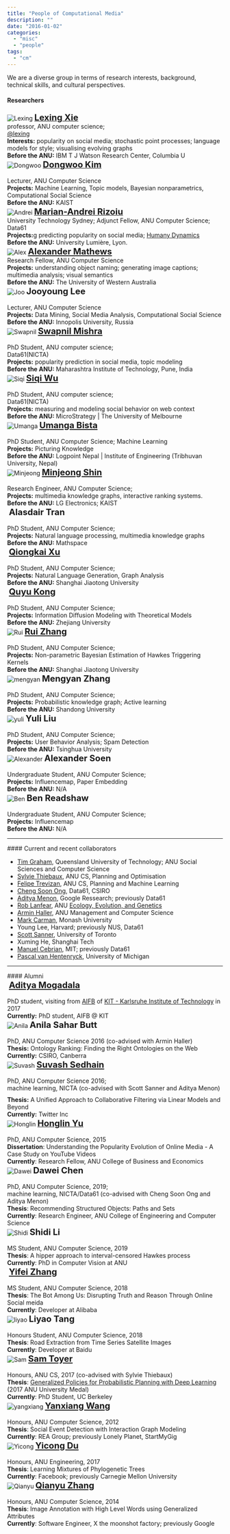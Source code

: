 ```yaml
---
title: "People of Computational Media"
description: ""
date: "2016-01-02"
categories:
  - "misc"
  - "people"
tags:
  - "cm"
---
```


We are a diverse group in terms of research interests, background, technical skills, and cultural perspectives.

<!--more-->

#### Researchers

<!-- first row -->
<div class="row">
    <!-- Lexing Xie -->
    <div class="col-md-3">
        <div class="people-profile">
            <img src='/img/people/lexing2019-100.png' title='Lexing' />
            <a target="_blank" href="http://users.cecs.anu.edu.au/~xlx">
            <big><big> <b>Lexing Xie</b> </big></big></a>
            <br/>
            professor, ANU computer science; <br/>
            <a href=https://twitter.com/lexing>@lexing</a>
        </div>
        <div class="people-info">
            <b>Interests:</b>
            popularity on social media; stochastic point processes;
            language models for style; visualising evolving graphs
            <br>
            <b>Before the ANU:</b> IBM T J Watson Research Center, Columbia U
        </div>
    </div>
    <!-- Dongwoo Kim -->
    <div class="col-md-3">
        <div class="people-profile">
            <img src='/img/people/dongwoo.png' title='Dongwoo' />
            <a target="_blank" href="http://dongwookim-ml.github.io/"> <big><big> <b>Dongwoo Kim</b> </big></big></a> <br/><br/> Lecturer, ANU Computer Science <br/>
        </div>
        <div class="people-info">
            <b>Projects:</b>
                Machine Learning, Topic models, Bayesian nonparametrics, Computational Social Science
            <br>
            <b>Before the ANU:</b> KAIST
        </div>
    </div>
    <!-- Marian-Andrei Rizoiu -->
    <div class="col-md-3">
        <div class="people-profile">
            <img src='/img/people/andrei-100.png' title='Andrei' />
            <a target="_blank" href="http://rizoiu.eu"> <big><big> <b>Marian-Andrei Rizoiu</b> </big></big></a> <br/>University Technology Sydney; Adjunct Fellow, ANU Computer Science; Data61
        </div>
        <div class="people-info">
            <b>Projects:</b>g
                predicting popularity on social media;
                <a target="_blank" href="https://www.nicta.com.au/category/research/optimisation/projects/human-dynamics/">Humany Dynamics</a>
            <br>
            <b>Before the ANU:</b> University Lumière, Lyon.
        </div>
    </div>
    <!-- Alexander Mathews -->
    <div class="col-md-3">
        <div class="people-profile">
            <img src='/img/people/alex-100.png' title='Alex' />
            <big><big> <b><a href="http://users.cecs.anu.edu.au/~u4534172/index.html">Alexander Mathews</a></b> </big></big> <br/> Research Fellow, ANU Computer Science
        </div>
        <div class="people-info">
            <b>Projects:</b>
                understanding object naming; generating image captions;
                multimedia analysis; visual semantics
            <br>
            <b>Before the ANU:</b> The University of Western Australia
        </div>
    </div>
</div>

<!-- second row -->
<div class="row">
   <!-- Jooyoung Lee -->
    <div class="col-md-3">
        <div class="people-profile">
            <img src='/img/people/JooLee.jpg' title='Joo' />
            <big><big> <b>Jooyoung Lee</b> </big></big><br></br> Lecturer, ANU Computer Science  
        </div>
        <div class="people-info">
            <b>Projects:</b>
                Data Mining, Social Media Analysis, Computational Social Science
            <br>
            <b>Before the ANU:</b> Innopolis University, Russia
        </div>
    </div>
    <!-- Swapnil Mishra -->
    <div class="col-md-3">
        <div class="people-profile">
            <img src='/img/people/smishra-100.png' title='Swapnil' />
            <big><big> <b><a href="https://s-mishra.github.io/">Swapnil Mishra</a></b> </big></big> <br/><br/> PhD Student, ANU computer science; <br/> Data61(NICTA)
        </div>
        <div class="people-info">
            <b>Projects:</b>
                popularity prediction in social media, topic modeling
            <br>
            <b>Before the ANU:</b> Maharashtra Institute of Technology, Pune, India
        </div>
    </div>
    <!-- Siqi Wu -->
    <div class="col-md-3">
        <div class="people-profile">
            <img src='/img/people/siqi-100.png' title='Siqi'  />
			<big><big> <b><a href="https://avalanchesiqi.github.io/">Siqi Wu</a></b> </big></big> <br/><br/> PhD Student, ANU computer science; <br/> Data61(NICTA)
        </div>
        <div class="people-info">
            <b>Projects:</b>
                measuring and modeling social behavior on web context
            <br>
            <b>Before the ANU:</b> MicroStrategy | The University of Melbourne
        </div>
    </div>
    <!-- Umanga Bista -->
    <div class="col-md-3">
        <div class="people-profile">
            <img src='/img/people/umanga-100.png' title='Umanga' />
            <big><big> <b><a href=https://twitter.com/bistaumanga>Umanga Bista</a></b> </big></big> <br/><br/> PhD Student, ANU Computer Science;
Machine Learning
        </div>
        <div class="people-info">
            <b>Projects:</b>
                Picturing Knowledge
            <br>
            <b>Before the ANU:</b> Logpoint Nepal | Institute of Engineering (Tribhuvan University, Nepal)
        </div>
    </div>
</div>

<!-- third row -->
<div class="row">
    <!-- Minjeong Shin -->
    <div class="col-md-3">
        <div class="people-profile">
            <img src='/img/people/minjeong.jpg' title='Minjeong' />
            <big><big> <b><a href="https://shinminjeong.github.io/">Minjeong Shin</a></b> </big></big> <br/><br/> Research Engineer, ANU Computer Science;  <br/>
        </div>
        <div class="people-info">
            <b>Projects:</b>
                multimedia knowledge graphs, interactive ranking systems.
            <br>
            <b>Before the ANU:</b> LG Electronics; KAIST
        </div>
    </div>
    <!-- Alasdair Tran -->
    <div class="col-md-3">
        <div class="people-profile">
            <img src='/img/people/alasdair-100.jpg' title='' />
            <big><big> <b>Alasdair Tran</b> </big></big> <br/><br/> PhD Student, ANU Computer Science;
        </div>
        <div class="people-info">
            <b>Projects:</b>
                Natural language processing, multimedia knowledge graphs
            <br>
            <b>Before the ANU:</b> Mathspace
        </div>
    </div>
    <!-- Qiongkai Xu -->
    <div class="col-md-3">
        <div class="people-profile">
            <img src='/img/people/qiongkai-100.jpg' title='' />
            <big><big> <b><a href="http://users.cecs.anu.edu.au/~u5790670/index.html">Qiongkai Xu</a></b> </big></big> <br/><br/> PhD Student, ANU Computer Science;
        </div>
        <div class="people-info">
            <b>Projects:</b>
                Natural Language Generation, Graph Analysis
            <br>
            <b>Before the ANU:</b> Shanghai Jiaotong University
        </div>
    </div>
    <!-- Quyu Kong -->
    <div class="col-md-3">
        <div class="people-profile">
            <img src='/img/people/qykong-100.jpg' title='' />
            <big><big> <b><a href="https://qykong.github.io/">Quyu Kong</a></b> </big></big> <br/><br/> PhD Student, ANU Computer Science;
        </div>
        <div class="people-info">
            <b>Projects:</b>
                Information Diffusion Modeling with Theoretical Models
            <br>
            <b>Before the ANU:</b> Zhejiang University
        </div>
    </div>
</div>

<!-- 5th row -->
<div class="row">
    <!-- Rui Zhang -->
    <div class="col-md-3">
        <div class="people-profile">
            <img src='/img/people/rui-zhang-100.png' title='Rui' />
            <big><big> <a href=https://ruizhang2016.github.io/><b>Rui Zhang</b></a> </big></big> <br/><br/> PhD Student, ANU Computer Science;
        </div>
        <div class="people-info">
            <b>Projects:</b>
                Non-parametric Bayesian Estimation of Hawkes Triggering Kernels
            <br>
            <b>Before the ANU:</b> Shanghai Jiaotong University
        </div>
    </div>
     <!-- Mengyan Zhang -->
    <div class="col-md-3">
        <div class="people-profile">
            <img src='/img/people/mengyan.jpg' title='mengyan' />
            <big><big> <b>Mengyan Zhang</b> </big></big> <br/><br/> PhD Student, ANU Computer Science;
        </div>
        <div class="people-info">
            <b>Projects:</b>
                Probabilistic knowledge graph; Active learning
            <br>
            <b>Before the ANU:</b> Shandong University
        </div>
    </div>
    <!-- Yuli Liu -->
    <div class="col-md-3">
        <div class="people-profile">
            <img src='/img/people/yuli.jpg' title='yuli' />
            <big><big> <b>Yuli Liu</b> </big></big> <br/><br/> PhD Student, ANU Computer Science;
        </div>
        <div class="people-info">
            <b>Projects:</b>
                User Behavior Analysis; Spam Detection
            <br>
            <b>Before the ANU:</b> Tsinghua University
        </div>
    </div>
</div>

<!-- Honours + MS student row -->
<!-- First row -->
<div class="row">
    <!-- Alexander Soen -->
    <div class="col-md-3">
        <div class="people-profile">
            <img src='/img/people/alex-s-100.jpg' title='Alexander' />
            <big><big> <b>Alexander Soen</b> </big></big> <br/><br/> Undergraduate Student, ANU Computer Science;
        </div>
        <div class="people-info">
            <b>Projects:</b>
                Influencemap, Paper Embedding
            <br>
            <b>Before the ANU:</b> N/A
        </div>
    </div>
    <!-- Ben Readshaw -->
    <div class="col-md-3">
        <div class="people-profile">
            <img src='/img/people/ben-readshaw-100.png' title='Ben' />
            <big><big> <b>Ben Readshaw</b> </big></big> <br/><br/> Undergraduate Student, ANU Computer Science;
        </div>
        <div class="people-info">
            <b>Projects:</b>
                Influencemap
            <br>
            <b>Before the ANU:</b> N/A
        </div>
    </div>
</div>

<hr>
#### Current and recent collaborators

* [Tim Graham](https://staff.qut.edu.au/staff/timothy.graham), Queensland University of Technology; ANU Social Sciences and Computer Science
* [Sylvie Thiebaux](http://users.cecs.anu.edu.au/~thiebaux/), ANU CS, Planning and Optimisation
* [Felipe Trevizan](https://felipe.trevizan.org/), ANU CS, Planning and Machine Learning
* [Cheng Soon Ong](http://www.ong-home.my), Data61, CSIRO
* [Aditya Menon](http://users.cecs.anu.edu.au/~akmenon/), Google Ressearch; previously Data61
* [Rob Lanfear](http://www.robertlanfear.com/), ANU [Ecology, Evolution, and Genetics](http://biology.anu.edu.au/research/divisions/evolution-ecology-and-genetics)
* [Armin Haller](http://www.armin-haller.com/), ANU Management and Computer Science
* [Mark Carman](http://users.monash.edu.au/~mcarman/), Monash University
* Young Lee, Harvard; previously NUS, Data61
* [Scott Sanner](http://users.cecs.anu.edu.au/~ssanner), University of Toronto
* Xuming He, Shanghai Tech
* [Manuel Cebrian][manuel], MIT; previously Data61
* [Pascal van Hentenryck](http://pascalvanhentenryck.engin.umich.edu), University of Michigan


<hr>
#### Alumni
<div class="row">
    <!-- Aditya Mogadala -->
    <div class="col-md-3">
        <div class="people-profile">
            <img src='/img/people/rsz_adi.jpg' title='' />
            <big><big> <b><a href="http://mogadala.com/">Aditya Mogadala</a></b> </big></big> <br/><br/> PhD student, visiting from <a href=http://www.aifb.kit.edu/web/Hauptseite/en>AIFB</a> of <a href=http://www.kit.edu/>KIT - Karlsruhe Institute of Technology</a> in 2017
        </div>
        <div class="people-info">
            <b>Currently:</b> PhD student, AIFB @ KIT
        </div>
    </div>
    <!-- Anila Sahar Butt -->
    <div class="col-md-3">
        <div class="people-profile">
            <img src='/img/people/anila-100.png' title='Anila' />
            <big><big> <b>Anila Sahar Butt</b> </big></big> <br/><br/> PhD, ANU Computer Science 2016 (co-advised with Armin Haller)
        </div>
        <div class="people-info">
            <b>Thesis:</b>
                Ontology Ranking: Finding the Right Ontologies on the Web
            <br>
            <b>Currently:</b> CSIRO, Canberra
       </div>
    </div>
    <!-- Suvash Sedhain -->
    <div class="col-md-3">
        <div class="people-profile">
            <img src='/img/people/ssedhain-100.png' title='Suvash' />
            <big><big> <b><a href="http://ssedhain.com">Suvash Sedhain</a></b> </big></big> <br/><br/> PhD, ANU Computer Science 2016;  <br/> machine learning, NICTA (co-advised with Scott Sanner and Aditya Menon)
        </div>
        <div class="people-info" style='margin-top:10px'>
            <b>Thesis:</b>
                A Unified Approach to Collaborative Filtering via Linear Models and Beyond
            <br>
            <b>Currently:</b> Twitter Inc
        </div>
    </div>
    <!-- Honglin Yu -->
    <div class="col-md-3">
        <div class="people-profile">
            <img src='/img/people/honglin-100.png' title='Honglin' />
            <a target="_blank" href="http://yuhonglin.github.io"> <big><big> <b>Honglin Yu</b> </big></big></a> <br/><br/> PhD, ANU Computer Science, 2015
        </div>
        <div class="people-info">
            <b>Dissertation</b>: Understanding the Popularity Evolution of Online Media - A Case Study on YouTube Videos <br />
            <b>Currently</b>: Research Fellow, ANU College of Business and Economics
        </div>
    </div>
</div>
<div class="row">
    <!-- Dawei Chen -->
    <div class="col-md-3">
        <div class="people-profile">
            <img src='/img/people/dawei-100.png' title='Dawei' />
            <big><big> <b>Dawei Chen</b> </big></big> <br/><br/> PhD, ANU Computer Science, 2019;  <br/> machine learning, NICTA/Data61 (co-advised with Cheng Soon Ong and Aditya Menon)
        </div>
        <div class="people-info">
            <b>Thesis</b>: Recommending Structured Objects: Paths and Sets <br/>
            <b>Currently</b>: Research Engineer, ANU College of Engineering and Computer Science
        </div>
    </div>
    <!-- Shidi Li -->
    <div class="col-md-3">
        <div class="people-profile">
            <img src='/img/people/shidi-li-100.png' title='Shidi' />
            <big><big> <b>Shidi Li</b> </big></big> <br/><br/> MS Student, ANU Computer Science, 2019
        </div>
        <div class="people-info">
            <b>Thesis</b>: A hipper approach to interval-censored Hawkes process<br />
            <b>Currently</b>: PhD in Computer Vision at ANU
        </div>
    </div>
    <!-- Yifei Zhang -->
    <div class="col-md-3">
        <div class="people-profile">
            <img src='/img/people/yifei-100.jpg' title='' />
            <big><big> <a target="_blank" href=https://www.linkedin.com/in/yifei-zhang-16a404105/><b>Yifei Zhang</b></a> </big></big> <br/><br/> MS Student, ANU Computer Science, 2018
        </div>
        <div class="people-info">
            <b>Thesis</b>: The Bot Among Us: Disrupting Truth and Reason Through Online Social meida <br />
            <b>Currently</b>: Developer at Alibaba
        </div>
    </div>
    <!-- Liyao Tang -->
    <div class="col-md-3">
        <div class="people-profile">
            <img src='/img/people/Liyao-100.png' title='liyao' />
            <big><big> <b>Liyao Tang</b> </big></big> <br/><br/> Honours Student, ANU Computer Science, 2018
        </div>
        <div class="people-info">
            <b>Thesis</b>: Road Extraction from Time Series Satellite Images <br />
            <b>Currently</b>: Developer at Baidu
        </div>
    </div>
</div>
<div class="row">
    <!-- Sam Toyer -->
    <div class="col-md-3">
        <div class="people-profile">
            <img src='https://www.qxcv.net/files/head-shot-small.png' title='Sam' />
            <big><big> <a href=https://www.qxcv.net/><b>Sam Toyer</b></a> </big></big> <br/><br/> Honours, ANU CS, 2017 (co-advised with Sylvie Thiebaux)
        </div>
        <div class="people-info">
            <b>Thesis</b>: <a href=https://github.com/qxcv/asnets>Generalized Policies for Probabilistic Planning with Deep Learning</a> (2017 ANU University Medal)<br />
            <b>Currently</b>: PhD Student, UC Berkeley
        </div>
    </div>
    <!-- Yanxiang Wang -->
    <div class="col-md-3">
        <div class="people-profile">
            <img src='/img/people/yanxiang.jpg' title='yangxiang' />
            <big><big> <a href=https://www.linkedin.com/in/yanxiangwang><b>Yanxiang Wang</b></a> </big></big> <br/><br/> Honours, ANU Computer Science, 2012
        </div>
        <div class="people-info">
            <b>Thesis</b>: Social Event Detection with Interaction Graph Modeling <br />
            <b>Currently</b>: REA Group; previously Lonely Planet, StartMyGig
        </div>
    </div>
    <!-- Yicong Du -->
    <div class="col-md-3">
        <div class="people-profile">
            <img src='/img/people/yicong_200.png' title='Yicong' />
            <big><big> <a href=https://www.linkedin.com/in/yicong-du-a50b98122/><b>Yicong Du</b></a> </big></big> <br/><br/> Honours, ANU Engineering, 2017
        </div>
        <div class="people-info">
            <b>Thesis</b>: Learning Mixtures of Phylogenetic Trees<br />
            <b>Currently</b>: Facebook; previously Carnegie Mellon University
        </div>
    </div>
    <!-- Qianyu Zhang -->
    <div class="col-md-3">
        <div class="people-profile">
            <img src='/img/people/qianyu-100.png' title='Qianyu' />
            <big><big> <a href=http://www.linkedin.com/in/qianyuz><b>Qianyu Zhang</b></a> </big></big> <br/><br/> Honours, ANU Computer Science, 2014
        </div>
        <div class="people-info">
            <b>Thesis</b>: Image Annotation with High Level Words using Generalized Attributes <br />
            <b>Currently</b>: Software Engineer, X the moonshot factory; previously Google
        </div>
    </div>
</div>



[manuel]:http://web.media.mit.edu/~cebrian
